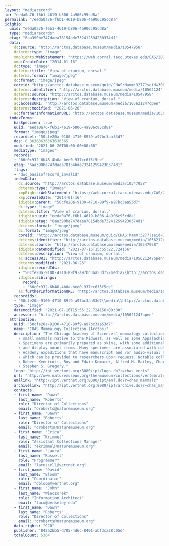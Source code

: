```yaml
---
layout: "mediarecord"
id: "eeda0a76-f6b1-4619-b806-4a906c95cd8a"
permalink: "/eeda0a76-f6b1-4619-b806-4a906c95cd8a"
idigbio:
  uuid: "eeda0a76-f6b1-4619-b806-4a906c95cd8a"
  type: "mediarecords"
  etag: "6aa390be747daea78154bde732412594230374d1"
  data:
    dc:source: "http://arctos.database.museum/media/10547958"
    dcterms:type: "image"
    xmpRights:WebStatement: "https://web.corral.tacc.utexas.edu/CAS/20161217-02/jpg/chas_mamm_3277.5.jpg"
    xmp:CreateDate: "2014-01-16"
    dc:type: "image"
    dcterms:title: "View of cranium, dorsal."
    dcterms:format: "image/jpeg"
    dc:format: "image/jpeg"
    coreid: "http://arctos.database.museum/guid/CHAS:Mamm:3277?seid=3088321"
    dcterms:identifier: "http://arctos.database.museum/media/10562124"
    dcterms:source: "http://arctos.database.museum/media/10547958"
    dcterms:description: "View of cranium, dorsal."
    ac:accessURI: "http://arctos.database.museum/media/10562124?open"
    dcterms:modified: "2021-06-26"
    ac:furtherInformationURL: "http://arctos.database.museum/media/10562124"
  indexTerms:
    hasSpecimen: true
    uuid: "eeda0a76-f6b1-4619-b806-4a906c95cd8a"
    format: "image/jpeg"
    recordset: "50cfe20a-9100-4710-89f9-a97bc3aa53d7"
    dqs: 0.36363636363636365
    modified: "2021-06-26T00:00:00+00:00"
    mediatype: "images"
    records:
    - "66c0c932-6b48-4b0a-bee0-937cc6f5f5ce"
    etag: "6aa390be747daea78154bde732412594230374d1"
    flags:
    - "dwc_basisofrecord_invalid"
    indexData:
      dc:source: "http://arctos.database.museum/media/10547958"
      dcterms:type: "image"
      xmpRights:WebStatement: "https://web.corral.tacc.utexas.edu/CAS/20161217-02/jpg/chas_mamm_3277.5.jpg"
      xmp:CreateDate: "2014-01-16"
      idigbio:parent: "50cfe20a-9100-4710-89f9-a97bc3aa53d7"
      dc:type: "image"
      dcterms:title: "View of cranium, dorsal."
      idigbio:uuid: "eeda0a76-f6b1-4619-b806-4a906c95cd8a"
      idigbio:etag: "6aa390be747daea78154bde732412594230374d1"
      dcterms:format: "image/jpeg"
      dc:format: "image/jpeg"
      coreid: "http://arctos.database.museum/guid/CHAS:Mamm:3277?seid=3088321"
      dcterms:identifier: "http://arctos.database.museum/media/10562124"
      dcterms:source: "http://arctos.database.museum/media/10547958"
      idigbio:dateModified: "2021-07-16T15:55:22.724156"
      dcterms:description: "View of cranium, dorsal."
      ac:accessURI: "http://arctos.database.museum/media/10562124?open"
      dcterms:modified: "2021-06-26"
      idigbio:recordIds:
      - "50cfe20a-9100-4710-89f9-a97bc3aa53d7\\media\\http://arctos.database.museum/media/10562124"
      idigbio:siblings:
        record:
        - "66c0c932-6b48-4b0a-bee0-937cc6f5f5ce"
      ac:furtherInformationURL: "http://arctos.database.museum/media/10562124"
    recordids:
    - "50cfe20a-9100-4710-89f9-a97bc3aa53d7\\media\\http://arctos.database.museum/media/10562124"
    type: "image"
    datemodified: "2021-07-16T15:55:22.724156+00:00"
    accessuri: "http://arctos.database.museum/media/10562124?open"
  attribution:
    uuid: "50cfe20a-9100-4710-89f9-a97bc3aa53d7"
    name: "CHAS Mammalogy Collection (Arctos)"
    description: "The Chicago Academy of Sciences’ mammalogy collection contains mostly\
      \ small mammals native to the Midwest, as well as some Appalachian species.\
      \ Specimens are primarily prepared as skins, with some additional osteological\
      \ and display mount items. Many specimens are associated with collectors or\
      \ Academy expeditions that have manuscript and /or audio-visual archival material,\
      \ which can be provided to researchers upon request. Notable collectors include\
      \ Robert Kennicott, Roy and Edwin Komarek, Alfred M. Bailey, Charles D. Brower,\
      \ Stephen S. Gregory."
    logo: "http://ipt.vertnet.org:8080/ipt/logo.do?r=chas_verts"
    url: "http://www.naturemuseum.org/the-museum/collections/vertebrates"
    emllink: "http://ipt.vertnet.org:8080/ipt/eml.do?r=chas_mammals"
    archivelink: "http://ipt.vertnet.org:8080/ipt/archive.do?r=chas_mammals"
    contacts:
    - first_name: "Dawn"
      last_name: "Roberts"
      role: "Director of Collections"
      email: "droberts@naturemuseum.org"
    - first_name: "Dawn"
      last_name: "Roberts"
      role: "Director of Collections"
      email: "droberts@naturemuseum.org"
    - first_name: "Erica"
      last_name: "Krimmel"
      role: "Assistant Collections Manager"
      email: "ekrimmel@naturemuseum.org"
    - first_name: "Laura"
      last_name: "Russell"
      role: "Programmer"
      email: "larussell@vertnet.org"
    - first_name: "David"
      last_name: "Bloom"
      role: "Coordinator"
      email: "dbloom@vertnet.org"
    - first_name: "John"
      last_name: "Wieczorek"
      role: "Information Architect"
      email: "tuco@berkeley.edu"
    - first_name: "Dawn"
      last_name: "Roberts"
      role: "Director of Collections"
      email: "droberts@naturemuseum.org"
    data_rights: "CC0"
    publisher: "842a2bb5-d705-4d6c-8401-abf3ca28c05d"
    totalCount: 5364
---
```

